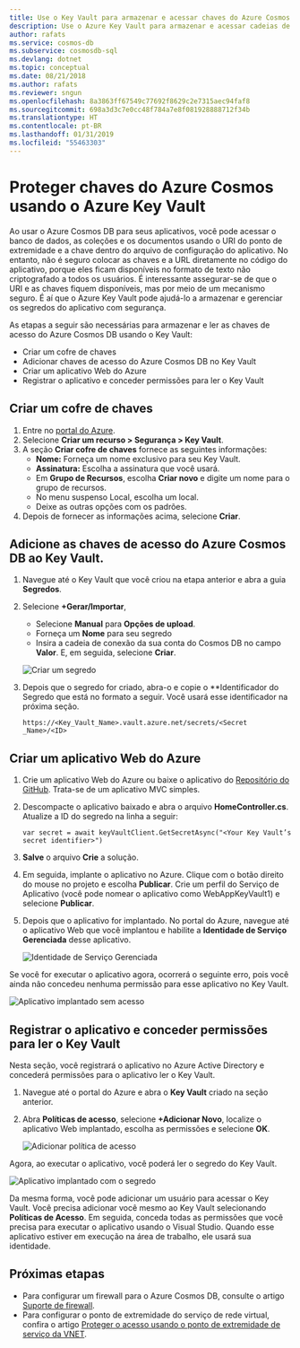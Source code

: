 ```yaml
---
title: Use o Key Vault para armazenar e acessar chaves do Azure Cosmos DB
description: Use o Azure Key Vault para armazenar e acessar cadeias de conexão, chaves e URIs do Azure Cosmos DB.
author: rafats
ms.service: cosmos-db
ms.subservice: cosmosdb-sql
ms.devlang: dotnet
ms.topic: conceptual
ms.date: 08/21/2018
ms.author: rafats
ms.reviewer: sngun
ms.openlocfilehash: 8a3863ff67549c77692f8629c2e7315aec94faf8
ms.sourcegitcommit: 698a3d3c7e0cc48f784a7e8f081928888712f34b
ms.translationtype: HT
ms.contentlocale: pt-BR
ms.lasthandoff: 01/31/2019
ms.locfileid: "55463303"
---
```

# <a name="secure-azure-cosmos-keys-using-azure-key-vault"></a>Proteger chaves do Azure Cosmos usando o Azure Key Vault 

Ao usar o Azure Cosmos DB para seus aplicativos, você pode acessar o banco de dados, as coleções e os documentos usando o URI do ponto de extremidade e a chave dentro do arquivo de configuração do aplicativo.  No entanto, não é seguro colocar as chaves e a URL diretamente no código do aplicativo, porque eles ficam disponíveis no formato de texto não criptografado a todos os usuários. É interessante assegurar-se de que o URI e as chaves fiquem disponíveis, mas por meio de um mecanismo seguro. É aí que o Azure Key Vault pode ajudá-lo a armazenar e gerenciar os segredos do aplicativo com segurança.

As etapas a seguir são necessárias para armazenar e ler as chaves de acesso do Azure Cosmos DB usando o Key Vault:

* Criar um cofre de chaves  
* Adicionar chaves de acesso do Azure Cosmos DB no Key Vault  
* Criar um aplicativo Web do Azure  
* Registrar o aplicativo e conceder permissões para ler o Key Vault  


## <a name="create-a-key-vault"></a>Criar um cofre de chaves

1. Entre no [portal do Azure](https://portal.azure.com/).  
2. Selecione **Criar um recurso > Segurança > Key Vault**.  
3. A seção **Criar cofre de chaves** fornece as seguintes informações:  
   * **Nome:** Forneça um nome exclusivo para seu Key Vault.  
   * **Assinatura:** Escolha a assinatura que você usará.  
   * Em **Grupo de Recursos**, escolha **Criar novo** e digite um nome para o grupo de recursos.  
   * No menu suspenso Local, escolha um local.  
   * Deixe as outras opções com os padrões.  
4. Depois de fornecer as informações acima, selecione **Criar**.  

## <a name="add-azure-cosmos-db-access-keys-to-the-key-vault"></a>Adicione as chaves de acesso do Azure Cosmos DB ao Key Vault.
1. Navegue até o Key Vault que você criou na etapa anterior e abra a guia **Segredos**.  
2. Selecione **+Gerar/Importar**, 

   * Selecione **Manual** para **Opções de upload**.
   * Forneça um **Nome** para seu segredo
   * Insira a cadeia de conexão da sua conta do Cosmos DB no campo **Valor**. E, em seguida, selecione **Criar**.

   ![Criar um segredo](./media/access-secrets-from-keyvault/create-a-secret.png)

4. Depois que o segredo for criado, abra-o e copie o **Identificador do Segredo que está no formato a seguir. Você usará esse identificador na próxima seção. 

   `https://<Key_Vault_Name>.vault.azure.net/secrets/<Secret _Name>/<ID>`

## <a name="create-an-azure-web-application"></a>Criar um aplicativo Web do Azure

1. Crie um aplicativo Web do Azure ou baixe o aplicativo do [Repositório do GitHub](https://github.com/Azure/azure-cosmosdb-dotnet/tree/master/Demo/keyvaultdemo). Trata-se de um aplicativo MVC simples.  

2. Descompacte o aplicativo baixado e abra o arquivo **HomeController.cs**. Atualize a ID do segredo na linha a seguir:

   `var secret = await keyVaultClient.GetSecretAsync("<Your Key Vault’s secret identifier>")`

3. **Salve** o arquivo **Crie** a solução.  
4. Em seguida, implante o aplicativo no Azure. Clique com o botão direito do mouse no projeto e escolha **Publicar**. Crie um perfil do Serviço de Aplicativo (você pode nomear o aplicativo como WebAppKeyVault1) e selecione **Publicar**.   

5. Depois que o aplicativo for implantado. No portal do Azure, navegue até o aplicativo Web que você implantou e habilite a **Identidade de Serviço Gerenciada** desse aplicativo.  

   ![Identidade de Serviço Gerenciada](./media/access-secrets-from-keyvault/turn-on-managed-service-identity.png)

Se você for executar o aplicativo agora, ocorrerá o seguinte erro, pois você ainda não concedeu nenhuma permissão para esse aplicativo no Key Vault.

![Aplicativo implantado sem acesso](./media/access-secrets-from-keyvault/app-deployed-without-access.png)

## <a name="register-the-application--grant-permissions-to-read-the-key-vault"></a>Registrar o aplicativo e conceder permissões para ler o Key Vault

Nesta seção, você registrará o aplicativo no Azure Active Directory e concederá permissões para o aplicativo ler o Key Vault. 

1. Navegue até o portal do Azure e abra o **Key Vault** criado na seção anterior.  

2. Abra **Políticas de acesso**, selecione **+Adicionar Novo**, localize o aplicativo Web implantado, escolha as permissões e selecione **OK**.  

   ![Adicionar política de acesso](./media/access-secrets-from-keyvault/add-access-policy.png)

Agora, ao executar o aplicativo, você poderá ler o segredo do Key Vault.

![Aplicativo implantado com o segredo](./media/access-secrets-from-keyvault/app-deployed-with-access.png)
 
Da mesma forma, você pode adicionar um usuário para acessar o Key Vault. Você precisa adicionar você mesmo ao Key Vault selecionando **Políticas de Acesso**. Em seguida, conceda todas as permissões que você precisa para executar o aplicativo usando o Visual Studio. Quando esse aplicativo estiver em execução na área de trabalho, ele usará sua identidade.

## <a name="next-steps"></a>Próximas etapas

* Para configurar um firewall para o Azure Cosmos DB, consulte o artigo [Suporte de firewall](firewall-support.md).
* Para configurar o ponto de extremidade do serviço de rede virtual, confira o artigo [Proteger o acesso usando o ponto de extremidade de serviço da VNET](vnet-service-endpoint.md).
